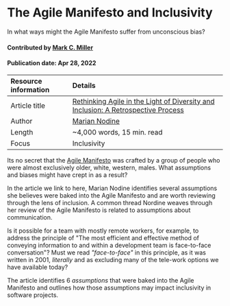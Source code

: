 # The Agile Manifesto and Inclusivity
<!--deck text start-->
In what ways might the Agile Manifesto suffer from unconscious bias?
<!--deck text end-->

#### Contributed by [Mark C. Miller](https://github.com/markcmiller86 "Mark C. Miller GitHub Profile")
#### Publication date: Apr 28, 2022

Resource information | Details
:--- | :--- 
Article title  | [Rethinking Agile in the Light of Diversity and Inclusion: A Retrospective Process](https://www.linkedin.com/pulse/rethinking-agile-light-diversity-inclusion-process-marian-nodine)
Author | [Marian Nodine](https://www.linkedin.com/in/mistynodine?trk=pulse-article_main-author-card)
Length | ~4,000 words, 15 min. read
Focus | Inclusivity

Its no secret that the [Agile Manifesto](https://agilemanifesto.org) was crafted by a group of people who were almost exclusively older, white, western, males.
What assumptions and biases might have crept in as a result?

In the article we link to here, Marian Nodine identifies several assumptions she believes were baked into the Agile Manifesto and are worth reviewing through the lens of inclusion.
A common thread Nordine weaves through her review of the Agile Manifesto is related to assumptions about communication.

Is it possible for a team with mostly remote workers, for example, to address the principle of "The most efficient and effective method of conveying information to and within a development team is face-to-face conversation"?
Must we read *"face-to-face"* in this principle, as it was written in 2001, *literally* and as excluding many of the tele-work options we have available today?

The article identifies 6 *assumptions* that were baked into the Agile Manifesto and outlines how those assumptions may impact inclusivity in software projects.

<!---
Publish: yes
Pinned: no
Topics: Software engineering, Software process improvement, Inclusivity
RSS update: 2022-04-28
--->

